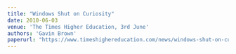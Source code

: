 ```yaml
---
title: "Windows Shut on Curiosity"
date: 2010-06-03
venue: 'The Times Higher Education, 3rd June'
authors: 'Gavin Brown'
paperurl: "https://www.timeshighereducation.com/news/windows-shut-on-curiosity/411914.article?sectioncode=26&storycode=411914&c=1"
---
```


